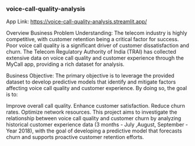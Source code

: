 ### voice-call-quality-analysis
App Link: https://voice-call-quality-analysis.streamlit.app/

Overview
Business Problem Understanding:
The telecom industry is highly competitive, with customer retention being a critical factor for success. Poor voice call quality is a significant driver of customer dissatisfaction and churn. The Telecom Regulatory Authority of India (TRAI) has collected extensive data on voice call quality and customer experience through the MyCall app, providing a rich dataset for analysis.

Business Objective:
The primary objective is to leverage the provided dataset to develop predictive models that identify and mitigate factors affecting voice call quality and customer experience. By doing so, the goal is to:

Improve overall call quality.
Enhance customer satisfaction.
Reduce churn rates.
Optimize network resources.
This project aims to investigate the relationship between voice call quality and customer churn by analyzing historical customer experience data (3 months - July ,August, September - Year 2018), with the goal of developing a predictive model that forecasts churn and supports proactive customer retention efforts.
